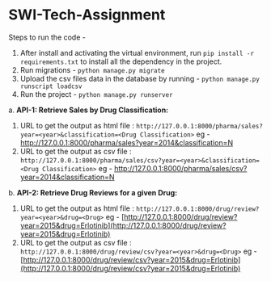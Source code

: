 # SWI-Tech-Assignment

Steps to run the code - 
1. After install and activating the virtual environment, run `pip install -r requirements.txt` to install all the dependency in the project.
2. Run migrations - `python manage.py migrate`
3. Upload the csv files data in the database by running - `python manage.py runscript loadcsv`
4. Run the project -  `python manage.py runserver`

a.	**API-1: Retrieve Sales by Drug Classification:**
  1. URL to get the output as html file :  `http://127.0.0.1:8000/pharma/sales?year=<year>&classification=<Drug Classification>`
     eg - http://127.0.0.1:8000/pharma/sales?year=2014&classification=N
  2. URL to get the output as csv file :  `http://127.0.0.1:8000/pharma/sales/csv?year=<year>&classification=<Drug Classification>`
     eg - http://127.0.0.1:8000/pharma/sales/csv?year=2014&classification=N
     
b.	**API-2: Retrieve Drug Reviews for a given Drug:**
  1. URL to get the output as html file :  `http://127.0.0.1:8000/drug/review?year=<year>&drug=<Drug>`
     eg - [http://127.0.0.1:8000/drug/review?year=2015&drug=Erlotinib](http://127.0.0.1:8000/drug/review?year=2015&drug=Erlotinib)
  2. URL to get the output as csv file :  `http://127.0.0.1:8000/drug/review/csv?year=<year>&drug=<Drug>`
     eg - [http://127.0.0.1:8000/drug/review/csv?year=2015&drug=Erlotinib](http://127.0.0.1:8000/drug/review/csv?year=2015&drug=Erlotinib)
     
  
